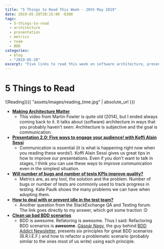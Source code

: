 ```yaml
---
title: "5 Things to Read This Week - 20th May 2019"
date: 2019-05-20T20:15:00 -0300
tags:
  - 5-things-to-read 
  - architecture
  - presentation
  - metrics
  - team
  - BDD
categories:
  - blog
  - "2019-05-20"
excerpt: "Five links to read this week on software architecture, presentations, testing metrics, idleness in testing teams, and refactoring BDD scenarios"
---
```


# 5 Things to Read

![Reading]({{ "assets/images/reading_time.jpg" | absolute_url }})

- **[Making Architecture Matter](hhttps://www.youtube.com/watch?v=DngAZyWMGR0)**
  - This video from Martin Fowler is quite old (2014), but I ended always coming back to it. It talks about (software) architecture in ways that you probably haven't seen: Architecture is subjective and the goal is communication.  
- **[Presentation 2.0: Five ways to engage your audience! with Koffi Alain Sessi](https://www.youtube.com/watch?v=6QyylxnV1xY)**
  - Communication is essential (it is what is happening right now when you reading these words!). Koffi Alain Sessi gives us great tips in how to improve our presentations. Even if you don't want to talk in stages, I think you can use these ways to improve communication even in the simplest situation.
- **[Will number of bugs and number of tests KPIs improve quality?](https://sqa.stackexchange.com/questions/38782/will-number-of-bugs-and-number-of-tests-kpis-improve-quality)**
  - Metrics are, as any tool, the solution and the problem. Number of bugs or number of tests are commonly used to track progress in testing. Kate Paulk shows the many problems we can have when adopting them.
- **[How to deal with or prevent idle in the test team?](https://sqa.stackexchange.com/questions/38429/how-to-deal-with-or-prevent-idle-in-the-test-team/38433#38433)**
  - Another question from the StackExchange QA and Testing forum. The link goes directly to my answer, which got some traction :D
- **[Clean up bad BDD scenarios](https://gist.github.com/rxaviers/7360908)**
  - BDD is awesome. Refatoring is awesome. Thus I said: Refactoring BDD scenarios is **awesome**. [Gáspár Nagy](https://twitter.com/gasparnagy), the guy behind [BDD Addict Newsletter](http://gasparnagy.com/2019/05/bdd-addict-newsletter-may-2019/), presents six principles for great BDD scenarios (B.R.I.E.F.) and how to refactor a problematic scenario (probably similar to the ones most of us write) using each principle.
